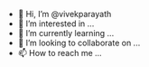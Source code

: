- 👋 Hi, I’m @vivekparayath
- 👀 I’m interested in ...
- 🌱 I’m currently learning ...
- 💞️ I’m looking to collaborate on ...
- 📫 How to reach me ...


